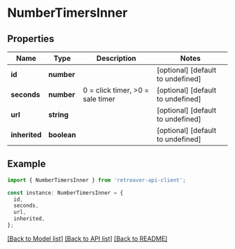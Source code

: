 # NumberTimersInner

## Properties

| Name          | Type        | Description                                   | Notes                             |
| ------------- | ----------- | --------------------------------------------- | --------------------------------- |
| **id**        | **number**  |                                               | [optional] [default to undefined] |
| **seconds**   | **number**  | 0 &#x3D; click timer, &gt;0 &#x3D; sale timer | [optional] [default to undefined] |
| **url**       | **string**  |                                               | [optional] [default to undefined] |
| **inherited** | **boolean** |                                               | [optional] [default to undefined] |

## Example

```typescript
import { NumberTimersInner } from 'retreaver-api-client';

const instance: NumberTimersInner = {
  id,
  seconds,
  url,
  inherited,
};
```

[[Back to Model list]](../README.md#documentation-for-models) [[Back to API list]](../README.md#documentation-for-api-endpoints) [[Back to README]](../README.md)
